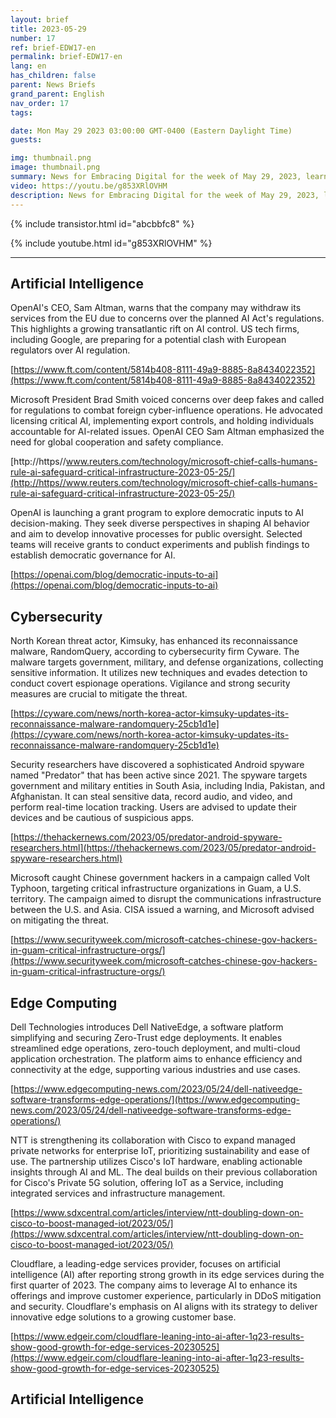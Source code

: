 ```yaml
---
layout: brief
title: 2023-05-29
number: 17
ref: brief-EDW17-en
permalink: brief-EDW17-en
lang: en
has_children: false
parent: News Briefs
grand_parent: English
nav_order: 17
tags:

date: Mon May 29 2023 03:00:00 GMT-0400 (Eastern Daylight Time)
guests:

img: thumbnail.png
image: thumbnail.png
summary: News for Embracing Digital for the week of May 29, 2023, learn about more regulations for AI, increased nation-state cyber attacks, and edge computing investments.
video: https://youtu.be/g853XRlOVHM
description: News for Embracing Digital for the week of May 29, 2023, learn about more regulations for AI, increased nation-state cyber attacks, and edge computing investments.
---
```



{% include transistor.html id="abcbbfc8" %}



{% include youtube.html id="g853XRlOVHM" %}


---

## Artificial Intelligence

OpenAI's CEO, Sam Altman, warns that the company may withdraw its services from the EU due to concerns over the planned AI Act's regulations. This highlights a growing transatlantic rift on AI control. US tech firms, including Google, are preparing for a potential clash with European regulators over AI regulation.

[https://www.ft.com/content/5814b408-8111-49a9-8885-8a8434022352](https://www.ft.com/content/5814b408-8111-49a9-8885-8a8434022352)

Microsoft President Brad Smith voiced concerns over deep fakes and called for regulations to combat foreign cyber-influence operations. He advocated licensing critical AI, implementing export controls, and holding individuals accountable for AI-related issues. OpenAI CEO Sam Altman emphasized the need for global cooperation and safety compliance.

[http://https//www.reuters.com/technology/microsoft-chief-calls-humans-rule-ai-safeguard-critical-infrastructure-2023-05-25/](http://https//www.reuters.com/technology/microsoft-chief-calls-humans-rule-ai-safeguard-critical-infrastructure-2023-05-25/)

OpenAI is launching a grant program to explore democratic inputs to AI decision-making. They seek diverse perspectives in shaping AI behavior and aim to develop innovative processes for public oversight. Selected teams will receive grants to conduct experiments and publish findings to establish democratic governance for AI.

[https://openai.com/blog/democratic-inputs-to-ai](https://openai.com/blog/democratic-inputs-to-ai)

## Cybersecurity

North Korean threat actor, Kimsuky, has enhanced its reconnaissance malware, RandomQuery, according to cybersecurity firm Cyware. The malware targets government, military, and defense organizations, collecting sensitive information. It utilizes new techniques and evades detection to conduct covert espionage operations. Vigilance and strong security measures are crucial to mitigate the threat.

[https://cyware.com/news/north-korea-actor-kimsuky-updates-its-reconnaissance-malware-randomquery-25cb1d1e](https://cyware.com/news/north-korea-actor-kimsuky-updates-its-reconnaissance-malware-randomquery-25cb1d1e)

Security researchers have discovered a sophisticated Android spyware named "Predator" that has been active since 2021. The spyware targets government and military entities in South Asia, including India, Pakistan, and Afghanistan. It can steal sensitive data, record audio, and video, and perform real-time location tracking. Users are advised to update their devices and be cautious of suspicious apps.

[https://thehackernews.com/2023/05/predator-android-spyware-researchers.html](https://thehackernews.com/2023/05/predator-android-spyware-researchers.html)

Microsoft caught Chinese government hackers in a campaign called Volt Typhoon, targeting critical infrastructure organizations in Guam, a U.S. territory. The campaign aimed to disrupt the communications infrastructure between the U.S. and Asia. CISA issued a warning, and Microsoft advised on mitigating the threat.

[https://www.securityweek.com/microsoft-catches-chinese-gov-hackers-in-guam-critical-infrastructure-orgs/](https://www.securityweek.com/microsoft-catches-chinese-gov-hackers-in-guam-critical-infrastructure-orgs/)

## Edge Computing

Dell Technologies introduces Dell NativeEdge, a software platform simplifying and securing Zero-Trust edge deployments. It enables streamlined edge operations, zero-touch deployment, and multi-cloud application orchestration. The platform aims to enhance efficiency and connectivity at the edge, supporting various industries and use cases.

[https://www.edgecomputing-news.com/2023/05/24/dell-nativeedge-software-transforms-edge-operations/](https://www.edgecomputing-news.com/2023/05/24/dell-nativeedge-software-transforms-edge-operations/)

NTT is strengthening its collaboration with Cisco to expand managed private networks for enterprise IoT, prioritizing sustainability and ease of use. The partnership utilizes Cisco's IoT hardware, enabling actionable insights through AI and ML. The deal builds on their previous collaboration for Cisco's Private 5G solution, offering IoT as a Service, including integrated services and infrastructure management.

[https://www.sdxcentral.com/articles/interview/ntt-doubling-down-on-cisco-to-boost-managed-iot/2023/05/](https://www.sdxcentral.com/articles/interview/ntt-doubling-down-on-cisco-to-boost-managed-iot/2023/05/)

Cloudflare, a leading-edge services provider, focuses on artificial intelligence (AI) after reporting strong growth in its edge services during the first quarter of 2023. The company aims to leverage AI to enhance its offerings and improve customer experience, particularly in DDoS mitigation and security. Cloudflare's emphasis on AI aligns with its strategy to deliver innovative edge solutions to a growing customer base.

[https://www.edgeir.com/cloudflare-leaning-into-ai-after-1q23-results-show-good-growth-for-edge-services-20230525](https://www.edgeir.com/cloudflare-leaning-into-ai-after-1q23-results-show-good-growth-for-edge-services-20230525)
## Artificial Intelligence


